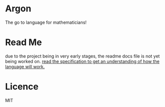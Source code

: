 # Argon

The go to language for mathematicians!

# Read Me

due to the project being in very early stages, the readme docs file is not yet being worked on. [read the specification to get an understanding of how the language will work.](spec.md)

# Licence

MIT
